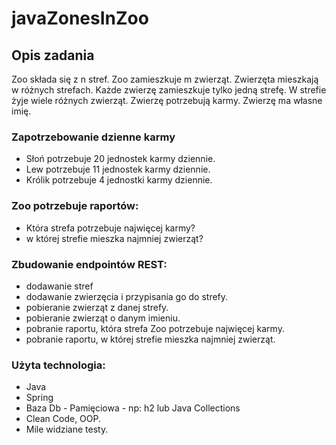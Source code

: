 # javaZonesInZoo

## Opis zadania

Zoo składa się z n stref. Zoo zamieszkuje m zwierząt. Zwierzęta mieszkają w różnych strefach. Każde zwierzę zamieszkuje tylko jedną strefę. W strefie żyje wiele różnych zwierząt. Zwierzę potrzebują karmy. Zwierzę ma własne imię.

### Zapotrzebowanie dzienne karmy
* Słoń potrzebuje 20 jednostek karmy dziennie.
* Lew potrzebuje 11 jednostek karmy dziennie.
* Królik potrzebuje 4 jednostki karmy dziennie.

### Zoo potrzebuje raportów:
* Która strefa potrzebuje najwięcej karmy?
* w której strefie mieszka najmniej zwierząt?

### Zbudowanie endpointów REST:
- dodawanie stref
- dodawanie zwierzęcia i przypisania go do strefy.
- pobieranie zwierząt z danej strefy.
- pobieranie zwierząt o danym imieniu.
- pobranie raportu, która strefa Zoo potrzebuje najwięcej karmy.
- pobranie raportu, w której strefie mieszka najmniej zwierząt.

### Użyta technologia:

- Java
- Spring
- Baza Db - Pamięciowa - np: h2 lub Java Collections
- Clean Code, OOP.
- Mile widziane testy.
